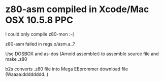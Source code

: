 
# z80-asm compiled in Xcode/Mac OSX 10.5.8 PPC

I could only compile z80-mon :-(

z80-asm failed in regs.o/asm.a..?

Use DOSBOX and as-dos (Arnold assembler) to assemble source file and make .z80

b2s converts .z80 file into Mega EEprommer download file (Waaaa:dddddddd..)


